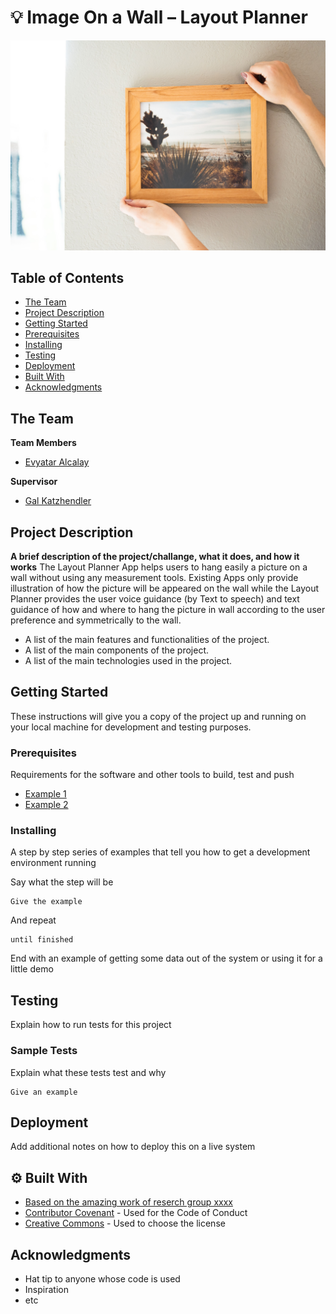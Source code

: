 
# 💡 Image On a Wall – Layout Planner
<!-- cool project cover image -->
![Project Cover Image](/assets/opening_pic.jpg)

<!-- table of content -->
## Table of Contents
- [The Team](#The-Team)
- [Project Description](#Project-Description)
- [Getting Started](#Getting-Started)
- [Prerequisites](#Prerequisites)
- [Installing](#Installing)
- [Testing](#Testing)
- [Deployment](#Deployment)
- [Built With](#Built-with)
- [Acknowledgments](#Acknowledgments)

## The Team 
**Team Members**
- [Evyatar Alcalay](evyataralcalay@mail.huji.ac.il)

**Supervisor**
- [Gal Katzhendler](gal.katzhendler@mail.huji.ac.il)


## Project Description 
**A brief description of the project/challange, what it does, and how it works**
The Layout Planner App helps users to hang easily a picture on a wall without using any measurement tools. 
Existing Apps only provide illustration of how the picture will be appeared on the wall while the Layout Planner provides the user voice guidance (by Text to speech) and text guidance of how and where to hang the picture in wall according to the user preference and symmetrically to the wall.

- A list of the main features and functionalities of the project.
- A list of the main components of the project.
- A list of the main technologies used in the project.


## Getting Started

These instructions will give you a copy of the project up and running on
your local machine for development and testing purposes. 

### Prerequisites
Requirements for the software and other tools to build, test and push 
- [Example 1](https://www.example.com)
- [Example 2](https://www.example.com)

### Installing
A step by step series of examples that tell you how to get a development environment running

Say what the step will be

    Give the example

And repeat

    until finished

End with an example of getting some data out of the system or using it
for a little demo

## Testing
Explain how to run tests for this project

### Sample Tests
Explain what these tests test and why

    Give an example

## Deployment
Add additional notes on how to deploy this on a live system

## ⚙️ Built With
  - [Based on the amazing work of reserch group xxxx](https://www.example.com)
  - [Contributor Covenant](https://www.contributor-covenant.org/) - Used for the Code of Conduct
  - [Creative Commons](https://creativecommons.org/) - Used to choose the license


## Acknowledgments
  - Hat tip to anyone whose code is used
  - Inspiration
  - etc
